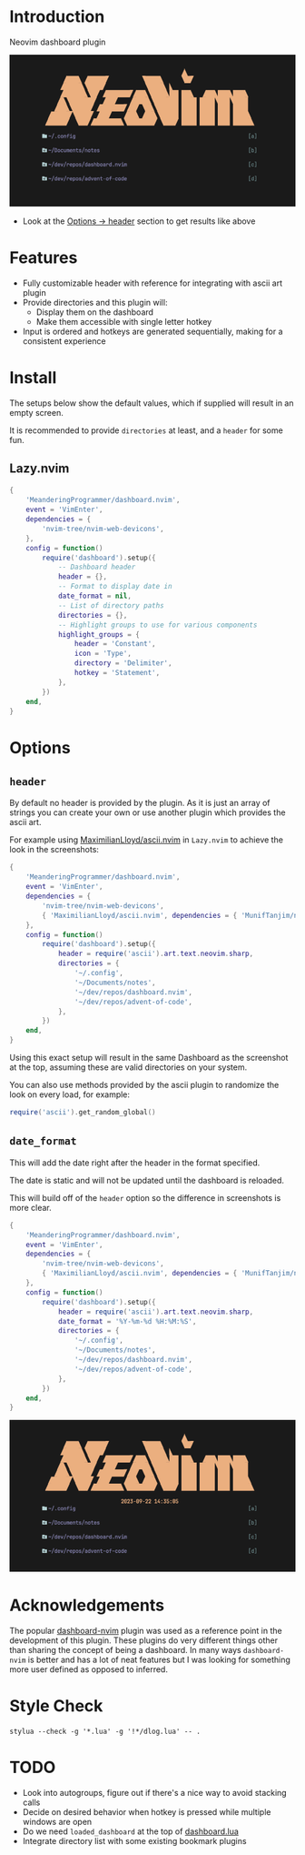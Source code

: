 # Introduction

Neovim dashboard plugin

![Preview](doc/preview.png)

* Look at the [Options -> header](#header) section to get results like above

# Features

* Fully customizable header with reference for integrating with ascii art plugin
* Provide directories and this plugin will:
    * Display them on the dashboard
    * Make them accessible with single letter hotkey
* Input is ordered and hotkeys are generated sequentially, making for a consistent experience

# Install

The setups below show the default values, which if supplied will result in an empty screen.

It is recommended to provide `directories` at least, and a `header` for some fun.

## Lazy.nvim

```lua
{
    'MeanderingProgrammer/dashboard.nvim',
    event = 'VimEnter',
    dependencies = {
        'nvim-tree/nvim-web-devicons',
    },
    config = function()
        require('dashboard').setup({
            -- Dashboard header
            header = {},
            -- Format to display date in
            date_format = nil,
            -- List of directory paths
            directories = {},
            -- Highlight groups to use for various components
            highlight_groups = {
                header = 'Constant',
                icon = 'Type',
                directory = 'Delimiter',
                hotkey = 'Statement',
            },
        })
    end,
}
```

# Options

## `header`

By default no header is provided by the plugin. As it is just an array of strings you can create
your own or use another plugin which provides the ascii art.

For example using [MaximilianLloyd/ascii.nvim](https://github.com/MaximilianLloyd/ascii.nvim) in
`Lazy.nvim` to achieve the look in the screenshots:

```lua
{
    'MeanderingProgrammer/dashboard.nvim',
    event = 'VimEnter',
    dependencies = {
        'nvim-tree/nvim-web-devicons',
        { 'MaximilianLloyd/ascii.nvim', dependencies = { 'MunifTanjim/nui.nvim' } },
    },
    config = function()
        require('dashboard').setup({
            header = require('ascii').art.text.neovim.sharp,
            directories = {
                '~/.config',
                '~/Documents/notes',
                '~/dev/repos/dashboard.nvim',
                '~/dev/repos/advent-of-code',
            },
        })
    end,
}
```

Using this exact setup will result in the same Dashboard as the screenshot at the top, assuming these
are valid directories on your system.

You can also use methods provided by the ascii plugin to randomize the look on every load, for example:

```lua
require('ascii').get_random_global()
```

## `date_format`

This will add the date right after the header in the format specified.

The date is static and will not be updated until the dashboard is reloaded.

This will build off of the `header` option so the difference in screenshots is more clear.

```lua
{
    'MeanderingProgrammer/dashboard.nvim',
    event = 'VimEnter',
    dependencies = {
        'nvim-tree/nvim-web-devicons',
        { 'MaximilianLloyd/ascii.nvim', dependencies = { 'MunifTanjim/nui.nvim' } },
    },
    config = function()
        require('dashboard').setup({
            header = require('ascii').art.text.neovim.sharp,
            date_format = '%Y-%m-%d %H:%M:%S',
            directories = {
                '~/.config',
                '~/Documents/notes',
                '~/dev/repos/dashboard.nvim',
                '~/dev/repos/advent-of-code',
            },
        })
    end,
}
```

![Preview with Date](doc/preview-with-date.png)

# Acknowledgements

The popular [dashboard-nvim](https://github.com/nvimdev/dashboard-nvim) plugin was used as a reference
point in the development of this plugin. These plugins do very different things other than sharing the
concept of being a dashboard. In many ways `dashboard-nvim` is better and has a lot of neat features
but I was looking for something more user defined as opposed to inferred.

# Style Check

```
stylua --check -g '*.lua' -g '!*/dlog.lua' -- .
```

# TODO

* Look into autogroups, figure out if there's a nice way to avoid stacking calls
* Decide on desired behavior when hotkey is pressed while multiple windows are open
* Do we need `loaded_dashboard` at the top of [dashboard.lua](plugin/dashboard.lua)
* Integrate directory list with some existing bookmark plugins
